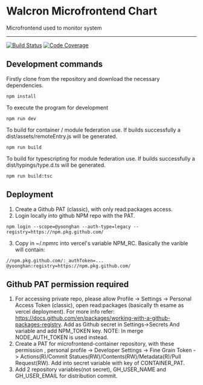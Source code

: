 # Walcron Microfrontend Chart

Microfrontend used to monitor system

---

[![Build Status][build-badge]][build]
[![Code Coverage][coverage-badge]][coverage]

## Development commands

Firstly clone from the repository and download the necessary dependencies.

`npm install`

To execute the program for development

`npm run dev`

To build for container / module federation use. If builds successfully a dist/assets/remoteEntry.js will be generated.

`npm run build`

To build for typescripting for module federation use. If builds successfully a dist/typings/type.d.ts will be generated.

`npm run build:tsc`

## Deployment

1. Create a Github PAT (classic), with only read:packages access.
2. Login locally into github NPM repo with the PAT.

`npm login --scope=@yoonghan --auth-type=legacy --registry=https://npm.pkg.github.com/`

3. Copy in ~/.npmrc into vercel's variable NPM_RC. Basically the varible will contain:

```
//npm.pkg.github.com/:_authToken=...
@yoonghan:registry=https://npm.pkg.github.com/
```

## Github PAT permission required

1. For accessing private repo, please allow Profile -> Settings -> Personal Access Token (classic), open read:packages (basically th esame as vercel deployment). For more info refer: https://docs.github.com/en/packages/working-with-a-github-packages-registry. Add as Github secret in Settings->Secrets And variable and add NPM_TOKEN key. NOTE: In merge NODE_AUTH_TOKEN is used instead.
2. Create a PAT for microfrontend-container repository, with these permission , personal profile -> Developer Settings -> Fine Grain Token -> Actions(R)/Commit Statues(RW)/Contents(RW)/Metadata(R)/Pull Request(RW). Add into secret variable with key of CONTAINER_PAT.
3. Add 2 repository variables(not secret), GH_USER_NAME and GH_USER_EMAIL for distribution commit.

[build-badge]: https://img.shields.io/github/actions/workflow/status/yoonghan/walcron-microfrontend-chart/pull-request.yml
[build]: https://github.com/yoonghan/walcron-microfrontend-chart/actions?query=workflow
[coverage-badge]: https://img.shields.io/codecov/c/github/yoonghan/walcron-microfrontend-chart.svg?style=flat-square
[coverage]: https://codecov.io/gh/yoonghan/walcron-microfrontend-chart
